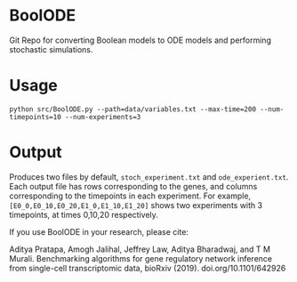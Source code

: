 # BoolODE
Git Repo for converting Boolean models to ODE models and performing stochastic simulations.

# Usage
`python src/BoolODE.py --path=data/variables.txt --max-time=200 --num-timepoints=10 --num-experiments=3`

# Output
Produces two files by default, `stoch_experiment.txt` and `ode_experient.txt`. Each output
file has rows corresponding to the genes, and columns corresponding to the timepoints in each experiment.
For example, `[E0_0,E0_10,E0_20,E1_0,E1_10,E1_20]` shows two experiments with
3 timepoints, at times 0,10,20 respectively.

If you use BoolODE in your research, please cite:

Aditya Pratapa, Amogh Jalihal, Jeffrey Law, Aditya Bharadwaj, and T M Murali. Benchmarking algorithms for gene regulatory network inference from single-cell transcriptomic data, bioRxiv (2019). doi.org/10.1101/642926

